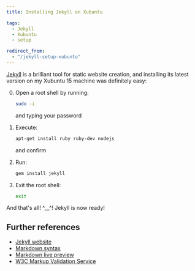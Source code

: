 ```yaml
---
title: Installing Jekyll on Xubuntu

tags:
  - Jekyll
  - Xubuntu
  - setup

redirect_from:
  - "/jekyll-setup-xubuntu"
---
```


[Jekyll](http://jekyllrb.com/) is a brilliant tool for static website creation, and installing its latest version on my Xubuntu 15 machine was definitely easy:


0. Open a root shell by running:

   ```bash
   sudo -i
   ```
	 and typing your password

0. Execute:

   ```bash
   apt-get install ruby ruby-dev nodejs
   ```

	 and confirm

0. Run:

   ```bash
   gem install jekyll
   ```

0. Exit the root shell:

   ```bash
   exit
   ```



And that's all! ^\_\_^! Jekyll is now ready!


## Further references

* [Jekyll website](http://jekyllrb.com/)
* [Markdown syntax](http://daringfireball.net/projects/markdown/)
* [Markdown live preview](http://markdownlivepreview.com/)
* [W3C Markup Validation Service](https://validator.w3.org/)
